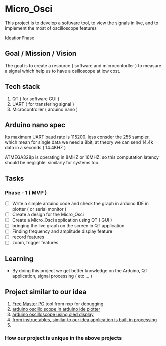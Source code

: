 # Micro_Osci
This project is to develop a software tool, to view the signals in live, and to implement the most of oscilloscope features

IdeationPhase

## Goal / Mission / Vision
The goal is to create a resource ( software and microcontorller ) to measure a signal which help us to have a osilloscope at low cost. 


## Tech stack
1. QT ( for software GUI )
2. UART ( for transfering signal )
3. Microcontroller ( arduino nano )


## Arduino nano spec
Its maximum UART baud rate is 115200.
less consder the 255 sampler, which mean for single data we need a 8bit, at theory we can send 14.4k data in a seconds ( 14.4KHZ )

ATMEGA328p is operating in 8MHZ or 16MHZ. so this computation latency should be negligble. similarly for systems too.

## Tasks
### Phase - 1 ( MVP )
- [ ] Write a simple arduino code and check the graph in arduino IDE in plotter ( or serial monitor )
- [ ] Create a design for the Micro_Osci 
- [ ] Create a Micro_Osci application using QT ( GUI )
- [ ] bringing the live graph on the screen in QT application
- [ ] Finding frequency and amplitude display feature
- [ ] record features
- [ ] zoom, trigger features

## Learning
- By doing this project we get better knowledge on the Arduino, QT application, signal processing ( etc ... )

## Project similar to our idea
1. [Free Master PC](https://www.nxp.com/design/design-center/software/development-software/freemaster-run-time-debugging-tool:FREEMASTER) tool from nxp for debugging
2. [arduino oscillo scope in arduino ide plotter](https://projecthub.arduino.cc/Meeker6751/8d0be83b-8696-492d-9f1e-46fe9c5e2248)
3. [arduino oscilloscope using oled display](https://projecthub.arduino.cc/siliconvalley4066/arduino-oled-dual-channel-oscilloscope-197863)
4. [from instructables, similar to our idea application is built in processing](https://www.instructables.com/Oscilloscope-Arduino-Processing/)
5. 

### How our project is unique in the above projects